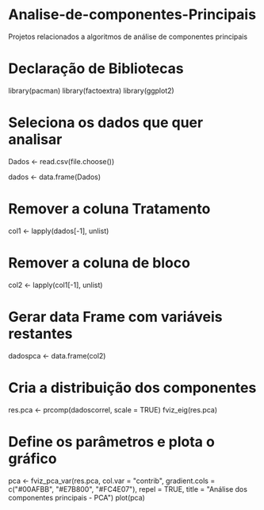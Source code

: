 # Analise-de-componentes-Principais
Projetos relacionados a algoritmos de análise de componentes principais

# Declaração de Bibliotecas
library(pacman)
library(factoextra)
library(ggplot2)

# Seleciona os dados que quer analisar
Dados <- read.csv(file.choose())

dados <- data.frame(Dados)
# Remover a coluna Tratamento
col1 <- lapply(dados[-1], unlist)

# Remover a coluna de bloco
col2 <- lapply(col1[-1], unlist) 

# Gerar data Frame com variáveis restantes
dadospca <- data.frame(col2)      

  # Cria a distribuição dos componentes
  res.pca <- prcomp(dadoscorrel, scale = TRUE)
  fviz_eig(res.pca)
  
  # Define os parâmetros e plota o gráfico
  pca <- fviz_pca_var(res.pca,
                      col.var = "contrib", 
                      gradient.cols = c("#00AFBB", "#E7B800", "#FC4E07"),
                      repel = TRUE, 
                      title = "Análise dos componentes principais - PCA") 
  plot(pca)
